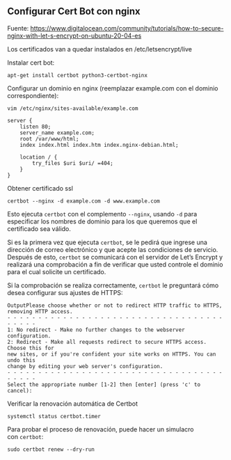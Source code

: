 ## Configurar Cert Bot con nginx

Fuente: <https://www.digitalocean.com/community/tutorials/how-to-secure-nginx-with-let-s-encrypt-on-ubuntu-20-04-es>

Los certificados van a quedar instalados en /etc/letsencrypt/live

Instalar cert bot:

```
apt-get install certbot python3-certbot-nginx
```

Configurar un dominio en nginx (reemplazar example.com con el dominio correspondiente):

```
vim /etc/nginx/sites-available/example.com

server {
    listen 80;
    server_name example.com;
    root /var/www/html;
    index index.html index.htm index.nginx-debian.html;

    location / {
        try_files $uri $uri/ =404;
    }
}
```

Obtener certificado ssl

```
certbot --nginx -d example.com -d www.example.com
```

Esto ejecuta `certbot` con el complemento `--nginx`, usando `-d` para especificar los nombres de dominio para los que queremos que el certificado sea válido.

Si es la primera vez que ejecuta `certbot`, se le pedirá que ingrese una dirección de correo electrónico y que acepte las condiciones de servicio. Después de esto, `certbot` se comunicará con el servidor de Let’s Encrypt y realizará una comprobación a fin de verificar que usted controle el dominio para el cual solicite un certificado.

Si la comprobación se realiza correctamente, `certbot` le preguntará cómo desea configurar sus ajustes de HTTPS:

```
OutputPlease choose whether or not to redirect HTTP traffic to HTTPS, removing HTTP access.
- - - - - - - - - - - - - - - - - - - - - - - - - - - - - - - - - - - - - - - -
1: No redirect - Make no further changes to the webserver configuration.
2: Redirect - Make all requests redirect to secure HTTPS access. Choose this for
new sites, or if you're confident your site works on HTTPS. You can undo this
change by editing your web server's configuration.
- - - - - - - - - - - - - - - - - - - - - - - - - - - - - - - - - - - - - - - -
Select the appropriate number [1-2] then [enter] (press 'c' to cancel):
```

Verificar la renovación automática de Certbot

```
systemctl status certbot.timer
```

Para probar el proceso de renovación, puede hacer un simulacro con `certbot`:

```
sudo certbot renew --dry-run